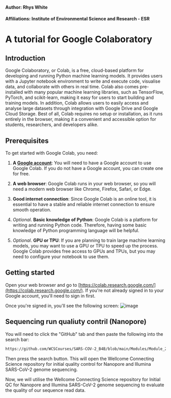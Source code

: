 #### Author: Rhys White
#### Affiliations: Institute of Environmental Science and Research - ESR

# A tutorial for Google Colaboratory

## Introduction

Google Colaboratory, or Colab, is a free, cloud-based platform for developing and running Python machine learning models. It provides users with a Jupyter notebook environment to write and execute code, visualise data, and collaborate with others in real time. Colab also comes pre-installed with many popular machine learning libraries, such as TensorFlow, PyTorch, and scikit-learn, making it easy for users to start building and training models. In addition, Colab allows users to easily access and analyse large datasets through integration with Google Drive and Google Cloud Storage. Best of all, Colab requires no setup or installation, as it runs entirely in the browser, making it a convenient and accessible option for students, researchers, and developers alike.

## Prerequisites

To get started with Google Colab, you need:

1) **A [Google account](https://www.google.com/account/about/)**: You will need to have a Google account to use Google Colab. If you do not have a Google account, you can create one for free.

2) **A web browser**: Google Colab runs in your web browser, so you will need a modern web browser like Chrome, Firefox, Safari, or Edge.

3) **Good internet connection**: Since Google Colab is an online tool, it is essential to have a stable and reliable internet connection to ensure smooth operation.

4) _Optional_. **Basic knowledge of Python**: Google Colab is a platform for writing and running Python code. Therefore, having some basic knowledge of Python programming language will be helpful.

5) _Optional_. **GPU or TPU**: If you are planning to train large machine learning models, you may want to use a GPU or TPU to speed up the process. Google Colab provides free access to GPUs and TPUs, but you may need to configure your notebook to use them.

## Getting started
Open your web browser and go to [https://colab.research.google.com/](https://colab.research.google.com/). If you're not already signed in to your Google account, you'll need to sign in first.

Once you're signed in, you'll see the following screen:
![image](https://user-images.githubusercontent.com/28285670/221691858-890b2d2c-a8df-4299-b3aa-bc7315f38f22.png)

## Sequencing run qualiuty contril (Nanopore)
You will need to click the "GitHub" tab and then paste the following into the search bar:
```bash
https://github.com/WCSCourses/SARS-COV-2_B4B/blob/main/Modules/Module_2_Part1_Sequencing_Run_QC_(Nanopore_and_Illumina).ipynb
```
Then press the search button. This will open the Wellcome Connecting Science repository for initial quality control for Nanopore and Illumina SARS-CoV-2 genome sequencing.

Now, we will utilise the Wellcome Connecting Science repository for Initial QC for Nanopore and Illumina SARS-CoV-2 genome sequencing to evaluate the quality of our sequence read data.
